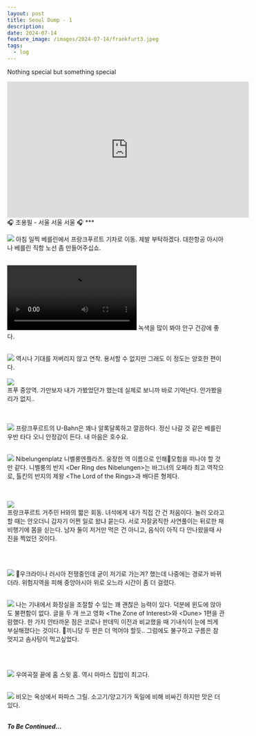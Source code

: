 ```yaml
---
layout: post
title: Seoul Dump - 1
description: 
date: 2024-07-14
feature_image: /images/2024-07-14/frankfurt3.jpeg
tags:
  - log
---
```

Nothing special but something special
<!--more-->

<iframe width="560" height="315" src="https://www.youtube.com/embed/tZ6anNEP_EM?si=la1xRCsrqiBBfDdH" title="YouTube video player" frameborder="0" allow="accelerometer; autoplay; clipboard-write; encrypted-media; gyroscope; picture-in-picture; web-share" referrerpolicy="strict-origin-when-cross-origin" allowfullscreen></iframe>🎧 조용필 - 서울 서울 서울 🎧
***



![](/images/2024-07-14/ice1.jpeg)
아침 일찍 베를린에서 프랑크푸르트 기차로 이동. 제발 부탁하겠다. 대한항공 아시아나 베를린 직항 노선 좀 만들어주십쇼.
<br><br>

<video src="/images/2024-07-14/IMG_8824.MOV" controls></video>
녹색을 많이 봐야 안구 건강에 좋다.
<br><br>

![](/images/2024-07-14/ice2.jpeg)
역시나 기대를 저버리지 않고 연착. 용서할 수 없지만 그래도 이 정도는 양호한 편이다.
<br><br>
![](/images/2024-07-14/frankfurt1.JPG)<br>
프푸 중앙역. 가만보자 내가 가봤었던가 했는데 실제로 보니까 바로 기억난다. 안가봤을리가 없지..

<br><br>
![](/images/2024-07-14/frankfurt3.jpeg)
프랑크푸르트의 U-Bahn은 꽤나 알록달록하고 깔끔하다. 정신 나갈 것 같은 베를린 우반 타다 오니 안정감이 든다. 내 마음은 호수요.
<br><br>

![](/images/2024-07-14/frankfurt2.jpeg)
Nibelungenplatz 니벨룽엔플라츠. 웅장한 역 이름으로  인해모험을 떠나야 할 것만 같다.
니벨룽의 반지 \<Der Ring des Nibelungen\>는 바그너의 오페라 최고 역작으로, 톨킨의 반지의 제왕 \<The Lord of the Rings\>과 배다른 형제다. 

<br><br>
![](/images/2024-07-14/frankfurt4.jpg)<br>
프랑크푸르트 거주민 H와의 짧은 회동.
녀석에게 내가 직접 간 건 처음이다. 놀러 오라고 할 때는 안오더니 갑자기 어쩐 일로 왔냐 묻는다. 서로 자잘굵직한 사연풀이는 뒤로한 채 비행기에 몸을 싣는다.
남자 둘이 저거만 먹은 건 아니고, 음식이 아직 다 안나왔을때 사진을 찍었던 것이다.


<br><br>


![](/images/2024-07-14/flight.jpeg)
우크라이나 러시아 전쟁중인데 굳이 저기로 가는겨? 했는데 나중에는 경로가 바뀌더라. 위험지역을 피해 중앙아시아 위로 오느라 시간이 좀 더 걸렸다.
<br><br>


![](/images/2024-07-14/flight2.jpeg)
나는 기내에서 화장실을 조절할 수 있는 꽤 괜찮은 능력이 있다. 덕분에 윈도에 앉아도 불편함이 없다. 글을 두 개 쓰고 영화 \<The Zone of Interest\>와 \<Dune\> 1편을 관람했다.
한 가지 안타까운 점은 코로나 판데믹 이전과 비교했을 때 기내식이 눈에 띄게 부실해졌다는 것이다. 끼니당 두 판은 더 먹어야 할듯.. 그럼에도 불구하고 구름은 참 멋지고 솜사탕이 먹고싶었다. 

<br><br>

![](/images/2024-07-14/zipbap.JPG)
우여곡절 끝에 홈 스윗 홈. 역시 마마스 집밥이 최고다.
<br><br>

![](/images/2024-07-14/grill.JPG)
비오는 옥상에서 파파스 그릴. 소고기/양고기가 독일에 비해 비싸긴 하지만 맛은 더 있다.
<br><br>


***To Be Continued...***
